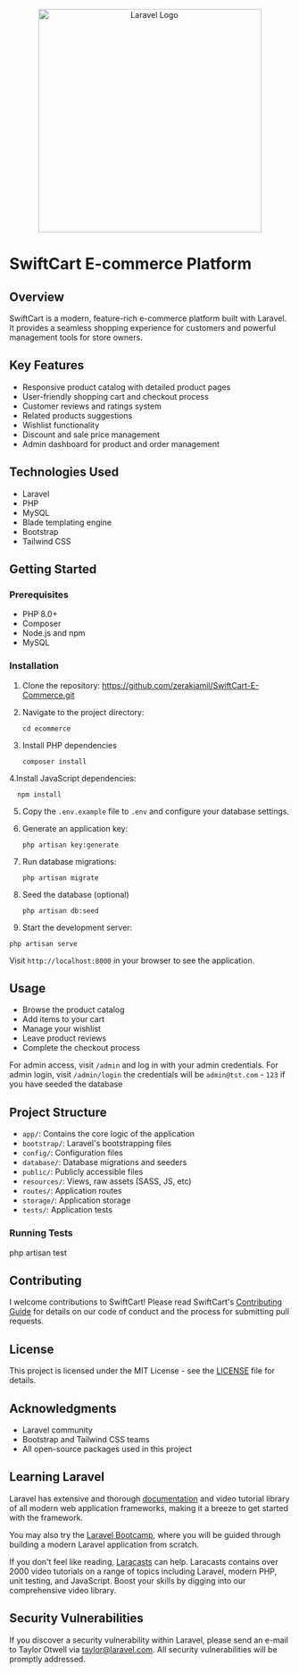 <p align="center"><a href="https://laravel.com" target="_blank"><img src="https://raw.githubusercontent.com/laravel/art/master/logo-lockup/5%20SVG/2%20CMYK/1%20Full%20Color/laravel-logolockup-cmyk-red.svg" width="400" alt="Laravel Logo"></a></p>

# SwiftCart E-commerce Platform

## Overview

SwiftCart is a modern, feature-rich e-commerce platform built with Laravel. It provides a seamless shopping experience for customers and powerful management tools for store owners.

## Key Features

- Responsive product catalog with detailed product pages
- User-friendly shopping cart and checkout process
- Customer reviews and ratings system
- Related products suggestions
- Wishlist functionality
- Discount and sale price management
- Admin dashboard for product and order management

## Technologies Used

- Laravel
- PHP
- MySQL
- Blade templating engine
- Bootstrap
- Tailwind CSS

## Getting Started

### Prerequisites

- PHP 8.0+
- Composer
- Node.js and npm
- MySQL

### Installation

1. Clone the repository:
   https://github.com/zerakjamil/SwiftCart-E-Commerce.git
   
3. Navigate to the project directory:
   ```
   cd ecommerce
   ```
   
5. Install PHP dependencies
   ```
   composer install
   ```
   
4.Install JavaScript dependencies:
```
  npm install
```

5.  Copy the `.env.example` file to `.env` and configure your database settings.

6. Generate an application key:
   ```
   php artisan key:generate
   ```

8. Run database migrations:
   ```
   php artisan migrate
   ```

9. Seed the database (optional)
   ```
   php artisan db:seed
   ```
   
10. Start the development server:
 ```
 php artisan serve
 ```

Visit `http://localhost:8000` in your browser to see the application.

## Usage

- Browse the product catalog
- Add items to your cart
- Manage your wishlist
- Leave product reviews
- Complete the checkout process

For admin access, visit `/admin` and log in with your admin credentials.
For admin login, visit `/admin/login` the credentials will be `admin@tst.com` - `123` if you have seeded the database
## Project Structure

- `app/`: Contains the core logic of the application
- `bootstrap/`: Laravel's bootstrapping files
- `config/`: Configuration files
- `database/`: Database migrations and seeders
- `public/`: Publicly accessible files
- `resources/`: Views, raw assets (SASS, JS, etc)
- `routes/`: Application routes
- `storage/`: Application storage
- `tests/`: Application tests

### Running Tests
php artisan test

## Contributing

I welcome contributions to SwiftCart! Please read SwiftCart's [Contributing Guide](CONTRIBUTING.md) for details on our code of conduct and the process for submitting pull requests.

## License

This project is licensed under the MIT License - see the [LICENSE](LICENSE) file for details.

## Acknowledgments

- Laravel community
- Bootstrap and Tailwind CSS teams
- All open-source packages used in this project

## Learning Laravel

Laravel has extensive and thorough [documentation](https://laravel.com/docs) and video tutorial library of all modern web application frameworks, making it a breeze to get started with the framework.

You may also try the [Laravel Bootcamp](https://bootcamp.laravel.com), where you will be guided through building a modern Laravel application from scratch.

If you don't feel like reading, [Laracasts](https://laracasts.com) can help. Laracasts contains over 2000 video tutorials on a range of topics including Laravel, modern PHP, unit testing, and JavaScript. Boost your skills by digging into our comprehensive video library.

## Security Vulnerabilities

If you discover a security vulnerability within Laravel, please send an e-mail to Taylor Otwell via [taylor@laravel.com](mailto:taylor@laravel.com). All security vulnerabilities will be promptly addressed.
